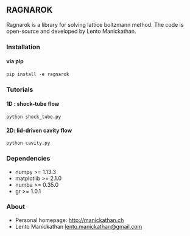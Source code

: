 ## RAGNAROK ##

 Ragnarok is a library for solving lattice boltzmann method. The code is open-source and developed by Lento Manickathan.

### Installation ###

#### via pip
```shell
pip install -e ragnarok
```

### Tutorials ###

#### 1D : shock-tube flow
```shell
python shock_tube.py
```

#### 2D: lid-driven cavity flow
```shell
python cavity.py
```

### Dependencies ###

 
* numpy >= 1.13.3
* matplotlib >= 2.1.0
* numba >= 0.35.0
* gr >= 1.0.1

### About  ###


* Personal homepage: <http://manickathan.ch>
* Lento Manickathan <lento.manickathan@gmail.com>
